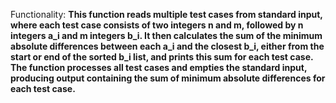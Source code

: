 Functionality: **This function reads multiple test cases from standard input, where each test case consists of two integers n and m, followed by n integers a_i and m integers b_i. It then calculates the sum of the minimum absolute differences between each a_i and the closest b_i, either from the start or end of the sorted b_i list, and prints this sum for each test case. The function processes all test cases and empties the standard input, producing output containing the sum of minimum absolute differences for each test case.**